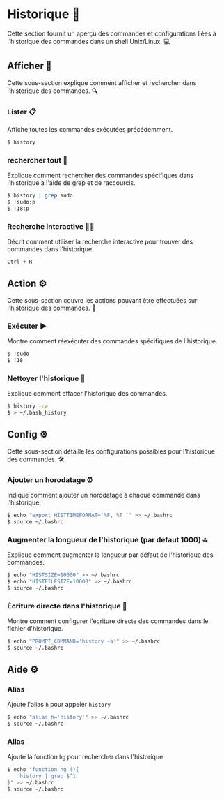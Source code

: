 #  Historique 📜
Cette section fournit un aperçu des commandes et configurations liées à l'historique des commandes dans un shell Unix/Linux. 💻

## Afficher 👀
Cette sous-section explique comment afficher et rechercher dans l'historique des commandes. 🔍


### Lister 📋
Affiche toutes les commandes exécutées précédemment.
```sh
$ history
```

### rechercher tout 🔎
Explique comment rechercher des commandes spécifiques dans l'historique à l'aide de grep et de raccourcis.
```sh
$ history | grep sudo
$ !sudo:p 
$ !18:p
```

### Recherche interactive 🕵️‍♂️
Décrit comment utiliser la recherche interactive pour trouver des commandes dans l'historique. 
```sh
Ctrl + R  
```

## Action ⚙️
Cette sous-section couvre les actions pouvant être effectuées sur l'historique des commandes. 🔧

### Exécuter ▶️
Montre comment réexécuter des commandes spécifiques de l'historique.
```sh
$ !sudo
$ !18
```

### Nettoyer l'historique 🧹
Explique comment effacer l'historique des commandes.
```sh
$ history -cw
$ > ~/.bash_history
```

## Config ⚙️
Cette sous-section détaille les configurations possibles pour l'historique des commandes. 🛠️

### Ajouter un horodatage ⏰
Indique comment ajouter un horodatage à chaque commande dans l'historique.
```sh
$ echo "export HISTTIMEFORMAT='%F, %T '" >> ~/.bashrc
$ source ~/.bashrc
```

### Augmenter la longueur de l'historique (par défaut 1000) 🔝
Explique comment augmenter la longueur par défaut de l'historique des commandes.
```sh
$ echo "HISTSIZE=10000" >> ~/.bashrc
$ echo "HISTFILESIZE=10000" >> ~/.bashrc    
$ source ~/.bashrc
```

### Écriture directe dans l'historique 📝
Montre comment configurer l'écriture directe des commandes dans le fichier d'historique.
```sh
$ echo "PROMPT_COMMAND='history -a'" >> ~/.bashrc   
$ source ~/.bashrc
```

## Aide ⚙️

### Alias 
Ajoute l'alias `h` pour appeler `history`
```sh
$ echo "alias h='history'" >> ~/.bashrc   
$ source ~/.bashrc
```

### Alias 
Ajoute la fonction `hg` pour rechercher dans l'historique
```sh
$ echo "function hg (){
    history | grep $^1
}" >> ~/.bashrc   
$ source ~/.bashrc
```